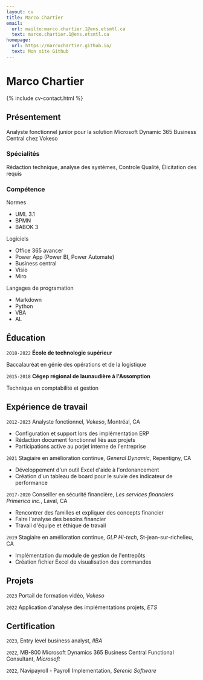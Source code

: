 ```yaml
---
layout: cv
title: Marco Chartier
email:
  url: mailto:marco.chartier.1@ens.etsmtl.ca
  text: marco.chartier.1@ens.etsmtl.ca
homepage:
  url: https://marcochartier.github.io/
  text: Mon site Github
---
```


# Marco **Chartier**

<!--
include contact information from the front matter
Supported arguments:
    - homepage: url, text
    - phone
    - email
-->

{% include cv-contact.html %}

## Présentement

Analyste fonctionnel junior pour la solution Microsoft Dynamic 365 Business Central chez Vokeso

### Spécialités

Rédaction technique, analyse des systèmes, Controle Qualité, Élicitation des requis


### Compétence

Normes
- UML 3.1
- BPMN 
- BABOK 3 

Logiciels
- Office 365 avancer
- Power App (Power BI, Power Automate)
- Business central
- Visio
- Miro

Langages de programation
- Markdown
- Python
- VBA
- AL


## Éducation

`2018-2022`
__École de technologie supérieur__

Baccalauréat en génie des opérations et de la logistique

`2015-2018`
__Cégep régional de launaudière à l'Assomption__

Technique en comptabilité et gestion



## Expérience de travail

`2012-2023`
Analyste fonctionnel, *Vokeso*, Montréal, CA
- Configuration et support lors des implémentation ERP
- Rédaction document fonctionnel liés aux projets
- Participations active au porjet interne de l'entreprise

`2021`
Stagiaire en amélioration continue, *General Dynamic*, Repentigny, CA
- Développement d'un outil Excel d'aide à l'ordonancement
- Création d'un tableau de board pour le suivie des indicateur de performance

`2017-2020`
Conseiller en sécurité financière, *Les services financiers Primerica inc.*, Laval, CA
- Rencontrer des familles et expliquer des concepts financier
- Faire l'analyse des besoins financier
- Travail d'équipe et éthique de travail

`2019`
Stagiaire en amélioration continue, *GLP Hi-tech*, St-jean-sur-richelieu, CA
- Implémentation du module de gestion de l'entrepôts
- Création fichier Excel de visualisation des commandes


## Projets

`2023`
Portail de formation vidéo, *Vokeso*

`2022`
Application d'analyse des implémentations projets, *ETS*

## Certification

`2023`, Entry level business analyst, *IIBA*

`2022`, MB-800 Microsoft Dynamics 365 Business Central Functional Consultant, *Microsoft*

`2022`, Navipayroll - Payroll Implementation, *Serenic Software*



<!-- ### Footer

Dernière mise à jour: Septembre 2023 -->
